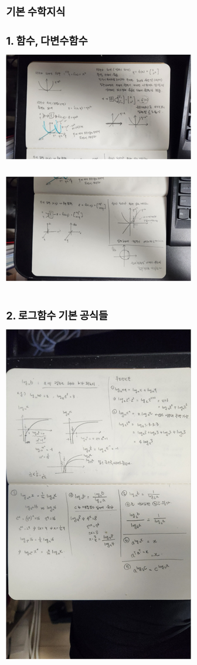 # 기본 수학지식

# 1. 함수, 다변수함수

![](./img/0-math-basic/1-function-multi-var-function/1.png)

<br/>



![](./img/0-math-basic/1-function-multi-var-function/2.png)

<br/>



# 2. 로그함수 기본 공식들

![](./img/0-math-basic/2-log-function-basic/1.png)